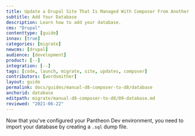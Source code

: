 ```yaml
---
title: Update a Drupal Site That Is Managed With Composer From Another Platform
subtitle: Add Your Database
description: Learn how to add your database.
cms: "Drupal"
contenttype: [guide]
innav: [true]
categories: [migrate]
newcms: [drupal]
audience: [development]
product: [--]
integration: [--]
tags: [code, launch, migrate, site, updates, composer]
contributors: [wordsmither]
layout: guide
permalink: docs/guides/manual-d8-composer-to-d8/database
anchorid: database
editpath: migrate/manual-d8-composer-to-d8/09-database.md
reviewed: "2021-06-22"
---
```


Now that you've configured your Pantheon Dev environment, you need to import your database by creating a `.sql` dump file.

<Partial file="migrate/drupal-database.md" />

